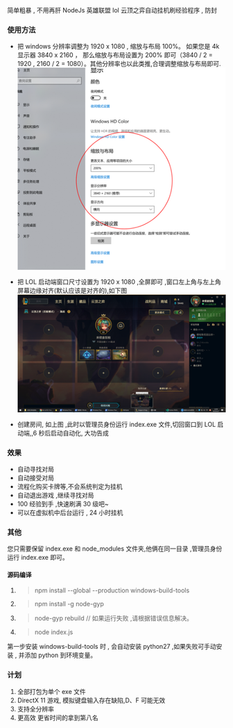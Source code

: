 简单粗暴 , 不用再肝
NodeJs 英雄联盟 lol 云顶之弈自动挂机刷经验程序 , 防封

### 使用方法

- 把 windows 分辨率调整为 1920 x 1080 , 缩放与布局 100%。
  如果您是 4k 显示器 3840 x 2160 ， 那么缩放与布局设置为 200% 即可（3840 / 2 = 1920 , 2160 / 2 = 1080）。其他分辨率也以此类推,合理调整缩放与布局即可.
  ![演示文件](./sf.png)

- 把 LOL 启动端窗口尺寸设置为 1920 x 1080 ,全屏即可 ,窗口左上角与左上角屏幕边缘对齐(默认应该是对齐的),如下图
  ![演示文件](./ys.png)
- 创建房间, 如上图 ,此时以管理员身份运行 index.exe 文件,切回窗口到 LOL 启动端,,6 秒后启动自动化, 大功告成

### 效果

- 自动寻找对局
- 自动接受对局
- 流程化购买卡牌等,不会系统判定为挂机
- 自动退出游戏 ,继续寻找对局
- 100 经验到手 ,快速刷满 30 级吧~
- 可以在虚拟机中后台运行 , 24 小时挂机

### 其他

您只需要保留 index.exe 和 node_modules 文件夹,他俩在同一目录 ,管理员身份运行 index.exe 即可。

#### 源码编译

1. > npm install --global --production windows-build-tools
2. > npm install -g node-gyp
3. > node-gyp rebuild // 如果运行失败 ,请根据错误信息解决。
4. > node index.js

第一步安装 windows-build-tools 时 , 会自动安装 python27 ,如果失败可手动安装 , 并添加 python 到环境变量。

### 计划

1. 全部打包为单个 exe 文件
2. DirectX 11 游戏, 模拟键盘输入存在缺陷,D、F 可能无效
3. 支持全分辨率
4. 更高效 更省时间的拿到第八名
